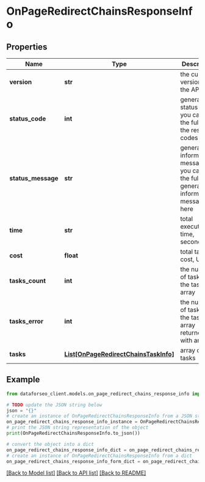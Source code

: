 # OnPageRedirectChainsResponseInfo


## Properties

Name | Type | Description | Notes
------------ | ------------- | ------------- | -------------
**version** | **str** | the current version of the API | [optional] 
**status_code** | **int** | general status code you can find the full list of the response codes here | [optional] 
**status_message** | **str** | general informational message you can find the full list of general informational messages here | [optional] 
**time** | **str** | total execution time, seconds | [optional] 
**cost** | **float** | total tasks cost, USD | [optional] 
**tasks_count** | **int** | the number of tasks in the tasks array | [optional] 
**tasks_error** | **int** | the number of tasks in the tasks array returned with an error | [optional] 
**tasks** | [**List[OnPageRedirectChainsTaskInfo]**](OnPageRedirectChainsTaskInfo.md) | array of tasks | [optional] 

## Example

```python
from dataforseo_client.models.on_page_redirect_chains_response_info import OnPageRedirectChainsResponseInfo

# TODO update the JSON string below
json = "{}"
# create an instance of OnPageRedirectChainsResponseInfo from a JSON string
on_page_redirect_chains_response_info_instance = OnPageRedirectChainsResponseInfo.from_json(json)
# print the JSON string representation of the object
print(OnPageRedirectChainsResponseInfo.to_json())

# convert the object into a dict
on_page_redirect_chains_response_info_dict = on_page_redirect_chains_response_info_instance.to_dict()
# create an instance of OnPageRedirectChainsResponseInfo from a dict
on_page_redirect_chains_response_info_form_dict = on_page_redirect_chains_response_info.from_dict(on_page_redirect_chains_response_info_dict)
```
[[Back to Model list]](../README.md#documentation-for-models) [[Back to API list]](../README.md#documentation-for-api-endpoints) [[Back to README]](../README.md)


